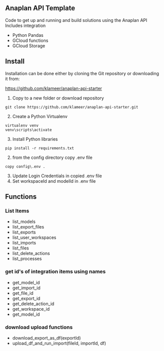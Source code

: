 ## Anaplan API Template
Code to get up and running and build solutions using the Anaplan API
Includes integration 
* Python Pandas 
* GCloud functions
* GCloud Storage


## Install
Installation can be done either by cloning the Git repository or downloading it from:

https://github.com/klameer/anaplan-api-starter

1. Copy to a new folder or download repository
```commandline
git clone https://github.com/klameer/anaplan-api-starter.git
```
2. Create a Python Virtualenv
```commandline
virtualenv venv
venv\scripts\activate
```

3. Install Python libraries
```commandline
pip install -r requirements.txt
```

2. from the config directory copy .env file
```commandline
copy config\.env .
```

3. Update Login Credentials in copied .env file
4. Set workspaceId and modelId in .env file


## Functions

### List Items
* list_models
* list_export_files
* list_exports
* list_user_workspaces
* list_imports
* list_files
* list_delete_actions
* list_processes

### get id's of integration items using names
* get_model_id
* get_import_id
* get_file_id
* get_export_id
* get_delete_action_id
* get_workspace_id
* get_model_id

### download upload functions
* download_export_as_df(exportId)
* upload_df_and_run_import(fileId, importId, df)
